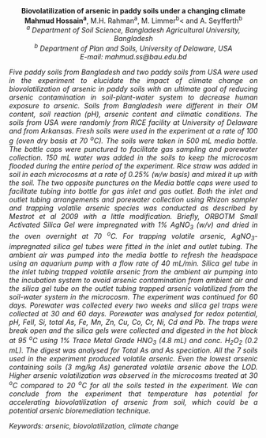<center><strong>Biovolatilization of arsenic in paddy soils under a changing climate</strong>

<center><strong>Mahmud Hossain<sup>a</sup></strong>, M.H. Rahman<sup>a</sup>, M. Limmer<sup>b</sup>< and A.
Seyfferth<sup>b</sup>

<center><i><sup>a</sup> Department of Soil Science, Bangladesh Agricultural University,
Bangladesh<i>

<center><i><sup>b</sup> Department of Plan and Soils, University of Delaware, USA<i>

<center><i>E-mail: mahmud.ss@bau.edu.bd<i>

<p style="text-align:justify">Five paddy soils from Bangladesh and two paddy soils from USA were used
in the experiment to elucidate the impact of climate change on
biovolatilization of arsenic in paddy soils with an ultimate goal of
reducing arsenic contamination in soil-plant-water system to decrease
human exposure to arsenic. Soils from Bangladesh were different in their
OM content, soil reaction (pH), arsenic content and climatic conditions.
The soils from USA were randomly from RICE facility at University of
Delaware and from Arkansas. Fresh soils were used in the experiment at a
rate of 100 g (oven dry basis at 70 <sup>o</sup>C). The soils were taken in 500
mL media bottle. The bottle caps were punctured to facilitate gas
sampling and porewater collection. 150 mL water was added in the soils
to keep the microcosm flooded during the entire period of the
experiment. Rice straw was added in soil in each microcosms at a rate of
0.25% (w/w basis) and mixed it up with the soil. The two opposite
punctures on the Media bottle caps were used to facilitate tubing into
bottle for gas inlet and gas outlet. Both the inlet and outlet tubing
arrangements and porewater collection using Rhizon sampler and trapping
volatile arsenic species was conducted as described by Mestrot et al
2009 with a little modification. Briefly, ORBOTM Small Activated Silica
Gel were impregnated with 1% AgNO<sub>3</sub> (w/v) and dried in the oven overnight
at 70 <sup>o</sup>C. For trapping volatile arsenic, AgNO<sub>3</sub>-impregnated silica gel
tubes were fitted in the inlet and outlet tubing. The ambient air was
pumped into the media bottle to refresh the headspace using an aquarium
pump with a flow rate of 40 mL/min. Silica gel tube in the inlet tubing
trapped volatile arsenic from the ambient air pumping into the
incubation system to avoid arsenic contamination from ambient air and
the silica gel tube on the outlet tubing trapped arsenic volatilized
from the soil-water system in the microcosm. The experiment was
continued for 60 days. Porewater was collected every two weeks and
silica gel traps were collected at 30 and 60 days. Porewater was
analysed for redox potential, pH, FeII, Si, total As, Fe, Mn, Zn, Cu,
Co, Cr, Ni, Cd and Pb. The traps were break open and the silica gels
were collected and digested in the hot block at 95 <sup>o</sup>C using 1% Trace
Metal Grade HNO<sub>3</sub> (4.8 mL) and conc. H<sub>2</sub>O<sub>2</sub> (0.2 mL). The digest was
analysed for Total As and As speciation. All the 7 soils used in the
experiment produced volatile arsenic. Even the lowest arsenic containing
soils (3 mg/kg As) generated volatile arsenic above the LOD. Higher
arsenic volatilization was observed in the microcosms treated at 30 <sup>o</sup>C
compared to 20 <sup>o</sup>C for all the soils tested in the experiment. We can
conclude from the experiment that temperature has potential for
accelerating biovolatilization of arsenic from soil, which could be a
potential arsenic bioremediation technique.

<p style="text-align:justify">Keywords: arsenic, biovolatilization, climate change
